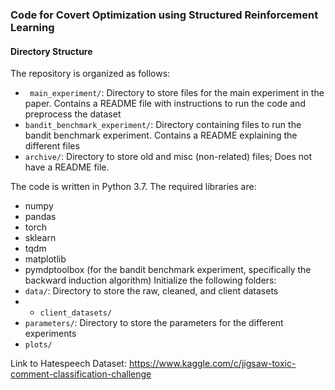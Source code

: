 ### Code for Covert Optimization using Structured Reinforcement Learning

#### Directory Structure
The repository is organized as follows:
- ``` main_experiment/```: Directory to store files for the main experiment in the paper. Contains a README file with instructions to run the code and preprocess the dataset
- ```bandit_benchmark_experiment/```: Directory containing files to run the bandit benchmark experiment. Contains a README explaining the different files
- ```archive/```: Directory to store old and misc (non-related) files; Does not have a README file.

The code is written in Python 3.7. The required libraries are:
- numpy
- pandas
- torch
- sklearn
- tqdm
- matplotlib
- pymdptoolbox (for the bandit benchmark experiment, specifically the backward induction algorithm)
Initialize the following folders: 
- ```data/```: Directory to store the raw, cleaned, and client datasets
- - ```client_datasets/```
- ```parameters/```: Directory to store the parameters for the different experiments 
- ```plots/```


Link to Hatespeech Dataset: https://www.kaggle.com/c/jigsaw-toxic-comment-classification-challenge